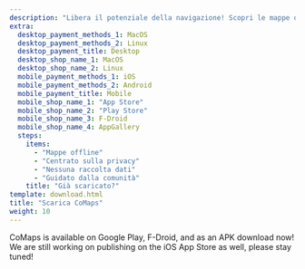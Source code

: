 ```yaml
---
description: "Libera il potenziale della navigazione! Scopri le mappe offline, le funzioni incentrate sulla privacy e un'app guidata dalla comunità"
extra:
  desktop_payment_methods_1: MacOS
  desktop_payment_methods_2: Linux
  desktop_payment_title: Desktop
  desktop_shop_name_1: MacOS
  desktop_shop_name_2: Linux
  mobile_payment_methods_1: iOS
  mobile_payment_methods_2: Android
  mobile_payment_title: Mobile
  mobile_shop_name_1: "App Store"
  mobile_shop_name_2: "Play Store"
  mobile_shop_name_3: F-Droid
  mobile_shop_name_4: AppGallery
  steps:
    items:
      - "Mappe offline"
      - "Centrato sulla privacy"
      - "Nessuna raccolta dati"
      - "Guidato dalla comunità"
    title: "Già scaricato?"
template: download.html
title: "Scarica CoMaps"
weight: 10
---
```


CoMaps is available on Google Play, F-Droid, and as an APK download now! We
are still working on publishing on the iOS App Store as well, please stay
tuned!
